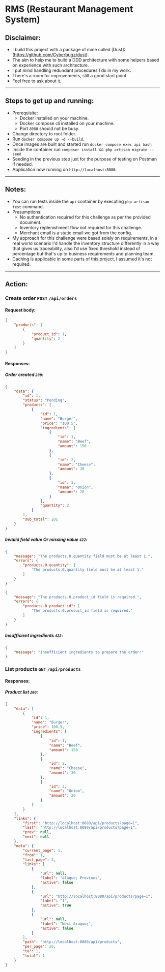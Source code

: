 # RMS (Restaurant Management System)

## Disclaimer:
- I build this project with a package of mine called [Dust]:(https://github.com/Cyberbugz/dust).
- The aim to help me to build a DDD architecture with some helpers based on experience with such architecture.
- I put mind handling redundant procedures I do in my work.
- There's a room for improvements, still a good start point.
- Feel free to ask about it.

<hr>

## Steps to get up and running:
- Prerequisite:
  - Docker installed on your machine.
  - Docker compose cli installed on your machine.
  - Port `8080` should not be busy.
- Change directory to root folder.
- Run `docker compose up -d --build`.
- Once images are built and started run `docker compose exec api bash`
- Inside the container run `composer install && php artisan migrate --seed`
- Seeding in the previous step just for the purpose of testing on Postman if needed.
- Application now running on `http://localhost:8080`.

<hr>

## Notes:
- You can run tests inside the `api` container by executing `php artisan test` command.
- Presumptions:
  - No authentication required for this challenge as per the provided document.
  - Inventory replenishment flow not required for this challenge.
  - Merchant email is a static email we got from the config.
- My approach for this challenge were based solely on requirements, in a real world scenario I'd
  handle the inventory structure differently in a way that gives us traceability, also I'd use fixed threshold
  instead of percentage but that's up to business requirements and planning team.
- Caching is applicable in some parts of this project, I assumed it's not required.

<hr>

## Action:
### Create order `POST` `/api/orders`

#### Request body:
```json
{
    "products": [
        {
            "product_id": 1,
            "quantity": 2
        }
    ]
}
```

#### Responses:
##### Order created `200`:
```json
{
    "data": {
        "id": 1,
        "status": "Pending",
        "products": [
            {
                "id": 1,
                "name": "Burger",
                "price": "100.5",
                "ingredients": [
                    {
                        "id": 1,
                        "name": "Beef",
                        "amount": 150
                    },
                    {
                        "id": 2,
                        "name": "Cheese",
                        "amount": 30
                    },
                    {
                        "id": 3,
                        "name": "Onion",
                        "amount": 20
                    }
                ],
                "quantity": 2
            }
        ],
        "sub_total": 201
    }
}
```
  
##### Invalid field value Or missing value `422`:
```json
{
    "message": "The products.0.quantity field must be at least 1.",
    "errors": {
        "products.0.quantity": [
            "The products.0.quantity field must be at least 1."
        ]
    }
}
```
```json
{
    "message": "The products.0.product_id field is required.",
    "errors": {
        "products.0.product_id": [
            "The products.0.product_id field is required."
        ]
    }
}
```

##### Insufficient ingredients `422`:
```json
{
    "message": "Insufficient ingredients to prepare the order!"
}
```


### List products `GET` `/api/products`
#### Responses:
##### Product list `200`:
```json
{
    "data": [
        {
            "id": 1,
            "name": "Burger",
            "price": 100.5,
            "ingredients": [
                {
                    "id": 1,
                    "name": "Beef",
                    "amount": 150
                },
                {
                    "id": 2,
                    "name": "Cheese",
                    "amount": 30
                },
                {
                    "id": 3,
                    "name": "Onion",
                    "amount": 20
                }
            ]
        }
    ],
    "links": {
        "first": "http://localhost:8080/api/products?page=1",
        "last": "http://localhost:8080/api/products?page=1",
        "prev": null,
        "next": null
    },
    "meta": {
        "current_page": 1,
        "from": 1,
        "last_page": 1,
        "links": [
            {
                "url": null,
                "label": "&laquo; Previous",
                "active": false
            },
            {
                "url": "http://localhost:8080/api/products?page=1",
                "label": "1",
                "active": true
            },
            {
                "url": null,
                "label": "Next &raquo;",
                "active": false
            }
        ],
        "path": "http://localhost:8080/api/products",
        "per_page": 20,
        "to": 1,
        "total": 1
    }
}
```
